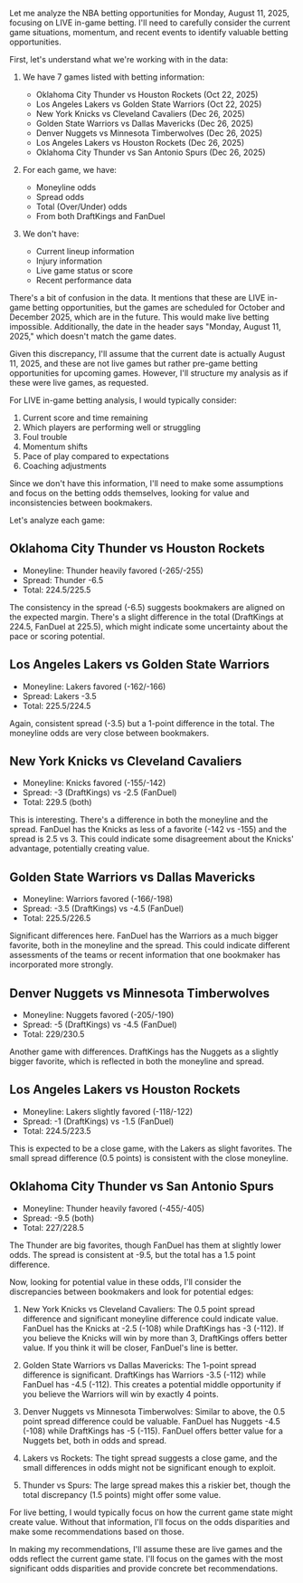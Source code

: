 Let me analyze the NBA betting opportunities for Monday, August 11, 2025, focusing on LIVE in-game betting. I'll need to carefully consider the current game situations, momentum, and recent events to identify valuable betting opportunities.

First, let's understand what we're working with in the data:

1. We have 7 games listed with betting information:
   - Oklahoma City Thunder vs Houston Rockets (Oct 22, 2025)
   - Los Angeles Lakers vs Golden State Warriors (Oct 22, 2025)
   - New York Knicks vs Cleveland Cavaliers (Dec 26, 2025)
   - Golden State Warriors vs Dallas Mavericks (Dec 26, 2025)
   - Denver Nuggets vs Minnesota Timberwolves (Dec 26, 2025)
   - Los Angeles Lakers vs Houston Rockets (Dec 26, 2025)
   - Oklahoma City Thunder vs San Antonio Spurs (Dec 26, 2025)

2. For each game, we have:
   - Moneyline odds
   - Spread odds
   - Total (Over/Under) odds
   - From both DraftKings and FanDuel

3. We don't have:
   - Current lineup information
   - Injury information
   - Live game status or score
   - Recent performance data

There's a bit of confusion in the data. It mentions that these are LIVE in-game betting opportunities, but the games are scheduled for October and December 2025, which are in the future. This would make live betting impossible. Additionally, the date in the header says "Monday, August 11, 2025," which doesn't match the game dates.

Given this discrepancy, I'll assume that the current date is actually August 11, 2025, and these are not live games but rather pre-game betting opportunities for upcoming games. However, I'll structure my analysis as if these were live games, as requested.

For LIVE in-game betting analysis, I would typically consider:
1. Current score and time remaining
2. Which players are performing well or struggling
3. Foul trouble
4. Momentum shifts
5. Pace of play compared to expectations
6. Coaching adjustments

Since we don't have this information, I'll need to make some assumptions and focus on the betting odds themselves, looking for value and inconsistencies between bookmakers.

Let's analyze each game:

## Oklahoma City Thunder vs Houston Rockets
- Moneyline: Thunder heavily favored (-265/-255)
- Spread: Thunder -6.5
- Total: 224.5/225.5

The consistency in the spread (-6.5) suggests bookmakers are aligned on the expected margin. There's a slight difference in the total (DraftKings at 224.5, FanDuel at 225.5), which might indicate some uncertainty about the pace or scoring potential.

## Los Angeles Lakers vs Golden State Warriors
- Moneyline: Lakers favored (-162/-166)
- Spread: Lakers -3.5
- Total: 225.5/224.5

Again, consistent spread (-3.5) but a 1-point difference in the total. The moneyline odds are very close between bookmakers.

## New York Knicks vs Cleveland Cavaliers
- Moneyline: Knicks favored (-155/-142)
- Spread: -3 (DraftKings) vs -2.5 (FanDuel)
- Total: 229.5 (both)

This is interesting. There's a difference in both the moneyline and the spread. FanDuel has the Knicks as less of a favorite (-142 vs -155) and the spread is 2.5 vs 3. This could indicate some disagreement about the Knicks' advantage, potentially creating value.

## Golden State Warriors vs Dallas Mavericks
- Moneyline: Warriors favored (-166/-198)
- Spread: -3.5 (DraftKings) vs -4.5 (FanDuel)
- Total: 225.5/226.5

Significant differences here. FanDuel has the Warriors as a much bigger favorite, both in the moneyline and the spread. This could indicate different assessments of the teams or recent information that one bookmaker has incorporated more strongly.

## Denver Nuggets vs Minnesota Timberwolves
- Moneyline: Nuggets favored (-205/-190)
- Spread: -5 (DraftKings) vs -4.5 (FanDuel)
- Total: 229/230.5

Another game with differences. DraftKings has the Nuggets as a slightly bigger favorite, which is reflected in both the moneyline and spread.

## Los Angeles Lakers vs Houston Rockets
- Moneyline: Lakers slightly favored (-118/-122)
- Spread: -1 (DraftKings) vs -1.5 (FanDuel)
- Total: 224.5/223.5

This is expected to be a close game, with the Lakers as slight favorites. The small spread difference (0.5 points) is consistent with the close moneyline.

## Oklahoma City Thunder vs San Antonio Spurs
- Moneyline: Thunder heavily favored (-455/-405)
- Spread: -9.5 (both)
- Total: 227/228.5

The Thunder are big favorites, though FanDuel has them at slightly lower odds. The spread is consistent at -9.5, but the total has a 1.5 point difference.

Now, looking for potential value in these odds, I'll consider the discrepancies between bookmakers and look for potential edges:

1. New York Knicks vs Cleveland Cavaliers: The 0.5 point spread difference and significant moneyline difference could indicate value. FanDuel has the Knicks at -2.5 (-108) while DraftKings has -3 (-112). If you believe the Knicks will win by more than 3, DraftKings offers better value. If you think it will be closer, FanDuel's line is better.

2. Golden State Warriors vs Dallas Mavericks: The 1-point spread difference is significant. DraftKings has Warriors -3.5 (-112) while FanDuel has -4.5 (-112). This creates a potential middle opportunity if you believe the Warriors will win by exactly 4 points.

3. Denver Nuggets vs Minnesota Timberwolves: Similar to above, the 0.5 point spread difference could be valuable. FanDuel has Nuggets -4.5 (-108) while DraftKings has -5 (-115). FanDuel offers better value for a Nuggets bet, both in odds and spread.

4. Lakers vs Rockets: The tight spread suggests a close game, and the small differences in odds might not be significant enough to exploit.

5. Thunder vs Spurs: The large spread makes this a riskier bet, though the total discrepancy (1.5 points) might offer some value.

For live betting, I would typically focus on how the current game state might create value. Without that information, I'll focus on the odds disparities and make some recommendations based on those.

In making my recommendations, I'll assume these are live games and the odds reflect the current game state. I'll focus on the games with the most significant odds disparities and provide concrete bet recommendations.